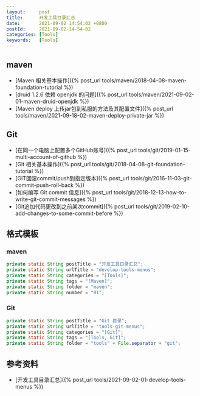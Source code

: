 ```yaml
---
layout:     post
title:      开发工具目录汇总
date:       2021-09-02 14:54:02 +0800
postId:     2021-09-02-14-54-02
categories: [Tools]
keywords:   [Tools]
---
```


## maven
* [Maven 相关基本操作]({% post_url tools/maven/2018-04-08-maven-foundation-tutorial %})
* [druid 1.2.6 依赖 openjdk 的问题]({% post_url tools/maven/2021-09-02-01-maven-druid-openjdk %})
* [Maven deploy 上传jar包到私服的方法及其配置文件]({% post_url tools/maven/2021-09-18-02-maven-deploy-private-jar %})

## Git
* [在同一个电脑上配置多个GitHub账号]({% post_url tools/git/2019-01-15-multi-account-of-github %})
* [Git 相关基本操作]({% post_url tools/git/2018-04-08-git-foundation-tutorial %})
* [GIT回滚commit/push到指定版本]({% post_url tools/git/2016-11-03-git-commit-push-roll-back %})
* [如何编写 Git commit 信息]({% post_url tools/git/2018-12-13-how-to-write-git-commit-messages %})
* [Git追加代码更改到之前某次commit]({% post_url tools/git/2019-02-10-add-changes-to-some-commit-before %})

## 格式模板

### maven
```java
private static String postTitle = "开发工具目录汇总";
private static String urlTitle = "develop-tools-menus";
private static String categories = "[Tools]";
private static String tags = "[Maven]";
private static String folder = "maven";
private static String number = "01";
```

### Git
```java
private static String postTitle = "Git 目录";
private static String urlTitle = "tools-git-menus";
private static String categories = "[Git]";
private static String tags = "[Tools, Git]";
private static String folder = "tools" + File.separator + "git";
```

## 参考资料
* [开发工具目录汇总]({% post_url tools/2021-09-02-01-develop-tools-menus %})
